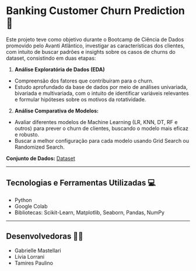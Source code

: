 # Banking Customer Churn Prediction 🏦
Este projeto teve como objetivo durante o Bootcamp de Ciência de Dados promovido pelo Avanti Atlântico, investigar as características dos clientes, com intuito de buscar padrões e insights sobre os casos de churns do dataset, consistindo em duas etapas:

1. **Análise Exploratória de Dados (EDA)**
- Compreensão dos fatores que contribuíram para o churn.
- Estudo aprofundado da base de dados por meio de análises univariada, bivariada e multivariada, com o intuito de identificar variáveis relevantes e formular hipóteses sobre os motivos da rotatividade.

2. **Análise Comparativa de Modelos:**
- Avaliar diferentes modelos de Machine Learning (LR, KNN, DT, RF e outros) para prever o churn de clientes, buscando o modelo mais eficaz e robusto.
- Buscar a melhor configuração para cada modelo usando Grid Search ou Randomized Search.

**Conjunto de Dados:**
[Dataset](https://raw.githubusercontent.com/atlantico-academy/datasets/refs/heads/main/churn.csv)

---
## Tecnologias e Ferramentas Utilizadas 💻
- Python
- Google Colab
- Bibliotecas: Scikit-Learn, Matplotlib, Seaborn, Pandas, NumPy

--- 

## Desenvolvedoras 👩‍💻

- Gabrielle Mastellari 
- Lívia Lorrani
- Tamires Paulino
